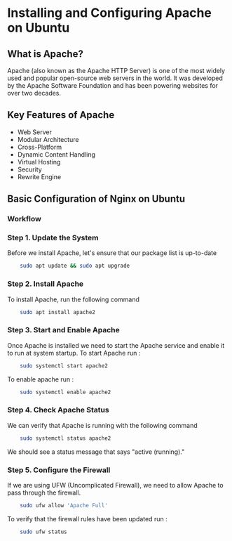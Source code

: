 # Installing and Configuring Apache on Ubuntu
## What is Apache?
Apache (also known as the Apache HTTP Server) is one of the most widely used and popular open-source web servers in the world. It was developed by the Apache Software Foundation and has been powering websites for over two decades.
## Key Features of Apache
- Web Server
- Modular Architecture
- Cross-Platform
- Dynamic Content Handling
- Virtual Hosting
- Security
- Rewrite Engine
## Basic Configuration of Nginx on Ubuntu

### Workflow

### Step 1. Update the System
Before we install Apache, let's ensure that our package list is up-to-date
```bash
    sudo apt update && sudo apt upgrade
```
### Step 2. Install Apache
To install Apache, run the following command
```bash
    sudo apt install apache2
```
### Step 3. Start and Enable Apache
Once Apache is installed we need to start the Apache service and enable it to run at system startup. To start Apache run :

```bash
    sudo systemctl start apache2
```
To enable apache run :
```bash
    sudo systemctl enable apache2
```
### Step 4. Check Apache Status
We can verify that Apache is running with the following command
```bash
    sudo systemctl status apache2
```
We should see a status message that says "active (running)."
### Step 5. Configure the Firewall
If we are using UFW (Uncomplicated Firewall), we need to allow Apache to pass through the firewall.
```bash
    sudo ufw allow 'Apache Full'
```
To verify that the firewall rules have been updated run :
```bash
    sudo ufw status
```